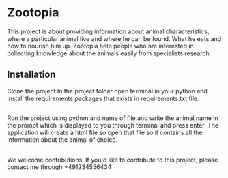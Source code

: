 # Zootopia 

This project is about providing information about
animal characteristics, where a particular animal
live and where he can be found. What he eats and
how to nourish him up. Zootopia help people who
are interested in collecting knowledge about the
animals easily from specialists research.

## Installation

Clone the project.In the project folder open terminal in your python and install the
requirements packages that exists in requirements.txt
file.

## 
Run the project using python and name of file and write the animal
name in the prompt which is displayed to you through
terminal and press enter. The application will create 
a html file so open that file so it contains all
the information about the animal of choice.

## 
We welcome contributions! If you'd like to contribute to this project, please contact me through +491234556434

